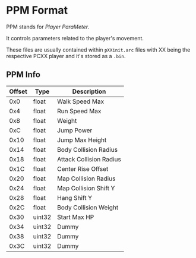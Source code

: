 # PPM Format

PPM stands for *Player ParaMeter*.

It controls parameters related to the player's movement.

These files are usually contained within `pXXinit.arc` files with XX being the respective PCXX player and it's stored as a `.bin`.

## PPM Info

| Offset | Type  | Description
|--------|-------|------------
| 0x0     | float  | Walk Speed Max
| 0x4     | float  | Run Speed Max
| 0x8     | float  | Weight
| 0xC     | float  | Jump Power
| 0x10    | float  | Jump Max Height
| 0x14    | float  | Body Collision Radius
| 0x18    | float  | Attack Collision Radius
| 0x1C    | float  | Center Rise Offset
| 0x20    | float  | Map Collision Radius
| 0x24    | float  | Map Collision Shift Y
| 0x28    | float  | Hang Shift Y
| 0x2C    | float  | Body Collision Weight
| 0x30    | uint32 | Start Max HP
| 0x34    | uint32 | Dummy
| 0x38    | uint32 | Dummy
| 0x3C    | uint32 | Dummy